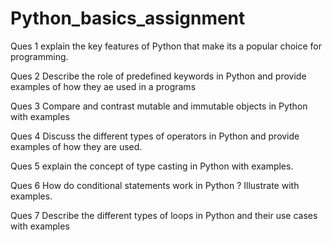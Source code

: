 # Python_basics_assignment 
Ques 1 explain the key features of Python that make its a popular choice for programming.

Ques 2  Describe the role of predefined keywords in Python and provide examples of how they ae used in a programs

Ques 3 Compare and contrast mutable and immutable objects in Python with examples

Ques 4 Discuss the different types of operators in Python and provide examples of how they are used.

Ques 5 explain the concept of type casting in Python with examples.

Ques 6  How do conditional statements work in Python ? Illustrate with examples.
	
Ques 7 Describe the different types of loops in Python and their use cases with examples
